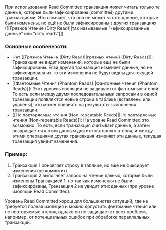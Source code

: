 
При использовании Read Committed транзакция может читать только те данные, которые были зафиксированы (committed) другими транзакциями. Это означает, что она не может читать данные, которые были изменены, но ещё не были зафиксированы в других транзакциях ([[Грязное Чтение (Dirty Read)||так называемые “нефиксированные данные” или “dirty reads”]])

### Основные особенности:

- Нет [[Грязное Чтение (Dirty Read)||грязных чтений (Dirty Reads)]]: Транзакция не видит изменений, которые ещё не были зафиксированы. Если другая транзакция изменяет данные, но не зафиксировала их, то эти изменения не будут видны для текущей транзакции.
- [[Фантомные Чтения (Phantom Reads)||Фантомные чтения (Phantom Reads)]]: Этот уровень изоляции не защищает от фантомных чтений. То есть если между двумя последовательными запросами в одной транзакции появляются новые строки в таблице (вставлены или удалены), это может повлиять на результаты выполнения транзакции.
- [[Не повторяемые чтения (Non-repeatable Reads)||Не повторяемые чтения (Non-repeatable Reads)]]: На уровне Read Committed это возможно. То есть, если транзакция считывает данные, а затем возвращается к этим данным для их повторного чтения, и между этими операциями другая транзакция изменяет эти данные, текущая транзакция увидит изменения.

### Пример:

1. Транзакция 1 обновляет строку в таблице, но ещё не фиксирует изменения (не коммитит)
2. Транзакция 2 выполняет запрос на чтение данных, которые были изменены Транзакцией 1, но так как изменения не были зафиксированы, Транзакция 2 не увидит этих данных (при уровне изоляции Read Committed).

  

Уровень Read Committed хорош для большинства ситуаций, где не требуется полная изоляция и можно допустить фантомные чтения или не повторяемые чтения, однако он не защищает от всех проблем, например, от потенциальных ошибок при обработке параллельных транзакций.